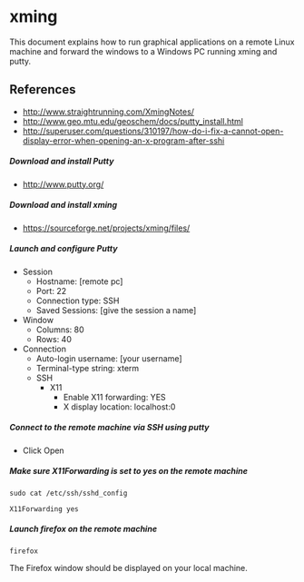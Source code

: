# xming

This document explains how to run graphical applications on a remote Linux machine and forward the windows to a Windows PC running xming and putty.

## References
* http://www.straightrunning.com/XmingNotes/
* http://www.geo.mtu.edu/geoschem/docs/putty_install.html
* http://superuser.com/questions/310197/how-do-i-fix-a-cannot-open-display-error-when-opening-an-x-program-after-sshi

##### Download and install Putty
* http://www.putty.org/

##### Download and install xming
* https://sourceforge.net/projects/xming/files/

##### Launch and configure Putty
* Session
  * Hostname: [remote pc]
  * Port: 22
  * Connection type: SSH
  * Saved Sessions: [give the session a name]
* Window
  * Columns: 80
  * Rows: 40
* Connection
  * Auto-login username: [your username]
  * Terminal-type string: xterm
  * SSH
    * X11
      * Enable X11 forwarding: YES
      * X display location: localhost:0

##### Connect to the remote machine via SSH using putty
* Click Open

##### Make sure X11Forwarding is set to yes on the remote machine
```
sudo cat /etc/ssh/sshd_config
```
```
X11Forwarding yes
```

##### Launch firefox on the remote machine
```
firefox
```

The Firefox window should be displayed on your local machine. 
